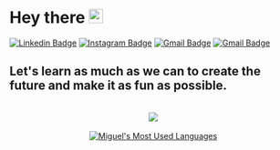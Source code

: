 # Hey there <img src="https://media.giphy.com/media/hvRJCLFzcasrR4ia7z/giphy.gif" width="25px">

[![Linkedin Badge](https://img.shields.io/badge/-Miguel-blue?style=flat&logo=Linkedin&logoColor=white&link=https://www.linkedin.com/in/miguel-a-de-oliveira/)](https://www.linkedin.com/in/miguel-a-de-oliveira/)
[![Instagram Badge](https://img.shields.io/badge/-@miguel__antoliv-purple?style=flat&logo=instagram&logoColor=white&link=https://www.instagram.com/miguel_antoliv/)](https://www.instagram.com/miguel_antoliv/)
[![Gmail Badge](https://img.shields.io/badge/-miguelantoliv-c14438?style=flat&logo=Gmail&logoColor=white&link=mailto:miguelantoliv@gmail.com)](mailto:miguelantoliv@gmail.com)
[![Gmail Badge](https://img.shields.io/badge/-miguelantoliv-c14438?style=flat&logo=Gmail&logoColor=white&link=mailto:miguelantoliv.de@gmail.com)](mailto:miguelantoliv.de@gmail.com)

## Let's learn as much as we can to create the future and make it as fun as possible.
<br/>
<div align="center">
    <img align="center" src="https://media.giphy.com/media/xT1XGzXhVgWRLN1Cco/giphy.gif">
</div>
<div align="center">
<br/>

<a href="https://github.com/migueloli">
  <img align="center" alt="Miguel's Most Used Languages" src="https://github-readme-stats.anuraghazra1.vercel.app/api/top-langs/?username=migueloli&layout=compact&theme=dracula" />
</a>
</div>

<br/>
</div>
